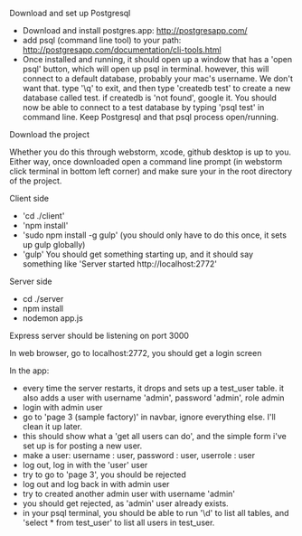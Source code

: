 Download and set up Postgresql

 - Download and install postgres.app: http://postgresapp.com/
 - add psql (command line tool) to your path: http://postgresapp.com/documentation/cli-tools.html
 - Once installed and running, it should open up a window that has a 'open psql' button, which will open up psql in terminal.  however, this will connect to a default database, probably your mac's username.  We don't want that.  type '\q' to exit, and then type 'createdb test' to create a new database called test.  if createdb is 'not found', google it.  You should now be able to connect to a test database by typing 'psql test' in command line.  Keep Postgresql and that psql process open/running.

Download the project

Whether you do this through webstorm, xcode, github desktop is up to you.  Either way, once downloaded open a command line prompt (in webstorm click terminal in bottom left corner) and make sure your in the root directory of the project.

Client side

 - 'cd ./client'
 - 'npm install'
 - 'sudo npm install -g gulp' (you should only have to do this once, it sets up gulp globally)
 - 'gulp'
You should get something starting up, and it should say something like 'Server started http://localhost:2772'

Server side
 - cd ./server
 - npm install
 - nodemon app.js

Express server should be listening on port 3000

In web browser, go to localhost:2772, you should get a login screen

In the app:

 - every time the server restarts, it drops and sets up a test_user table.  it also adds a user with username 'admin', password 'admin', role admin
 - login with admin user
 - go to 'page 3 (sample factory)' in navbar, ignore everything else.  I'll clean it up later.
 - this should show what a 'get all users can do', and the simple form i've set up is for posting a new user.
 - make a user: username : user, password : user, userrole : user
 - log out, log in with the 'user' user
 - try to go to 'page 3', you should be rejected
 - log out and log back in with admin user
 - try to created another admin user with username 'admin'
 - you should get rejected, as 'admin' user already exists.
 - in your psql terminal, you should be able to run '\d' to list all tables, and 'select * from test_user' to list all users in test_user.
